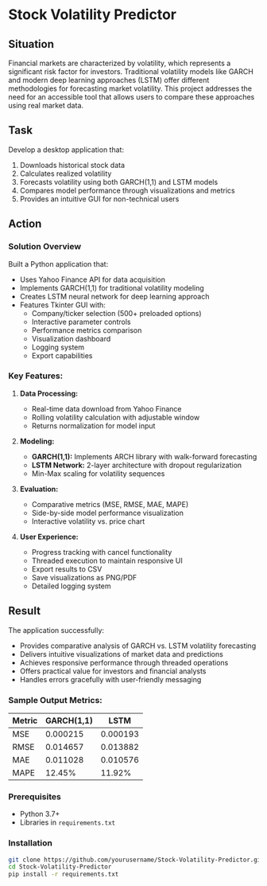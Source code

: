 # Stock Volatility Predictor

## Situation
Financial markets are characterized by volatility, which represents a significant risk factor for investors. Traditional volatility models like GARCH and modern deep learning approaches (LSTM) offer different methodologies for forecasting market volatility. This project addresses the need for an accessible tool that allows users to compare these approaches using real market data.

## Task
Develop a desktop application that:
1. Downloads historical stock data
2. Calculates realized volatility
3. Forecasts volatility using both GARCH(1,1) and LSTM models
4. Compares model performance through visualizations and metrics
5. Provides an intuitive GUI for non-technical users

## Action
### Solution Overview
Built a Python application that:
- Uses Yahoo Finance API for data acquisition
- Implements GARCH(1,1) for traditional volatility modeling
- Creates LSTM neural network for deep learning approach
- Features Tkinter GUI with:
  - Company/ticker selection (500+ preloaded options)
  - Interactive parameter controls
  - Performance metrics comparison
  - Visualization dashboard
  - Logging system
  - Export capabilities

### Key Features:
1. **Data Processing:**
   - Real-time data download from Yahoo Finance
   - Rolling volatility calculation with adjustable window
   - Returns normalization for model input

2. **Modeling:**
   - **GARCH(1,1):** Implements ARCH library with walk-forward forecasting
   - **LSTM Network:** 2-layer architecture with dropout regularization
   - Min-Max scaling for volatility sequences

3. **Evaluation:**
   - Comparative metrics (MSE, RMSE, MAE, MAPE)
   - Side-by-side model performance visualization
   - Interactive volatility vs. price chart

4. **User Experience:**
   - Progress tracking with cancel functionality
   - Threaded execution to maintain responsive UI
   - Export results to CSV
   - Save visualizations as PNG/PDF
   - Detailed logging system

## Result
The application successfully:
- Provides comparative analysis of GARCH vs. LSTM volatility forecasting
- Delivers intuitive visualizations of market data and predictions
- Achieves responsive performance through threaded operations
- Offers practical value for investors and financial analysts
- Handles errors gracefully with user-friendly messaging

### Sample Output Metrics:
| Metric          | GARCH(1,1) | LSTM    |
|-----------------|------------|---------|
| MSE             | 0.000215   | 0.000193|
| RMSE            | 0.014657   | 0.013882|
| MAE             | 0.011028   | 0.010576|
| MAPE            | 12.45%     | 11.92%  |

### Prerequisites
- Python 3.7+
- Libraries in `requirements.txt`

### Installation
```bash
git clone https://github.com/yourusername/Stock-Volatility-Predictor.git
cd Stock-Volatility-Predictor
pip install -r requirements.txt
